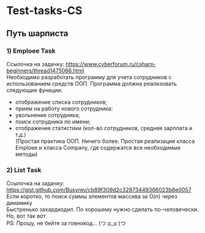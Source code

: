 # Test-tasks-CS
## Путь шарписта
### 1) Emploee Task
Ссылочка на задачку: https://www.cyberforum.ru/csharp-beginners/thread1475066.html<br>
Необходимо разработать программу для учета сотрудников с использованием средств ООП.
Программа должна реализовать следующие функции:
- отображение списка сотрудников;
- прием на работу нового сотрудника:
- увольнение сотрудника;
- поиск сотрудника по имени;
- отображение статистики (кол-во сотрудников, средняя зарплата и т.д.)
<br>(Простая практика ООП. Ничего более. Простая реализация класса Emploee и класса Company, где содержатся все необходимые методы)

### 2) List Task
Ссылочка на задачку: https://gist.github.com/Busyrev/cb89f309d2c32873449366023b8e0057<br>
Если коротко, то поиск суммы элементов массива за O(n) через динамику<br>
Быстренько захардкодил. По хорошему нужно сделать по-человечески. Но, вот так вот<br>
PS: Прошу, не бейте за говнокод... (つ ಥ_ಥ )つ
